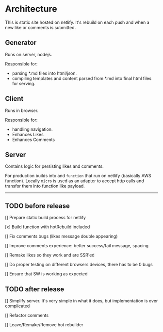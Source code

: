 # Architecture

This is static site hosted on netlify. It's rebuild on each push and when a new like or comments is submitted. 

## Generator
Runs on server, nodejs.

Responsible for:
 - parsing *.md files into html/json.
 - compiling templates and content parsed from *.md into final html files for serving.

## Client
Runs in browser.

Responsible for:
 - handling navigation.
 - Enhances Likes 
 - Enhances Comments

## Server
Contains logic for persisting likes and comments. 

For production builds into and `function` that run on netlify (basically AWS function). Locally `micro` is used as an adapter to accept http calls and transfor them into function like payload.


_______________________

## TODO before release

[] Prepare static build process for netlify

[x] Build function with hotRebuild included

[] Fix comments bugs (likes message double appearing)

[] Improve comments experience: better success/fail message, spacing

[] Remake likes so they work and are SSR'ed

[] Do proper testing on different browsers devices, there has to be 0 bugs

[] Ensure that SW is working as expected

## TODO after release

[] Simplify server. It's very simple in what it does, but implementation is over complicated

[] Refactor comments

[] Leave/Remake/Remove hot rebuilder
